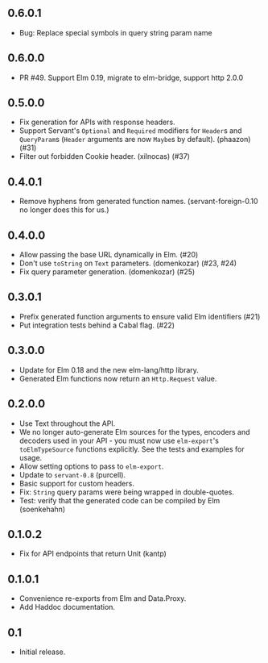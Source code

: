 0.6.0.1
-------

* Bug: Replace special symbols in query string param name

0.6.0.0
-------

* PR #49. Support Elm 0.19, migrate to elm-bridge, support http 2.0.0

0.5.0.0
-------
* Fix generation for APIs with response headers.
* Support Servant's `Optional` and `Required` modifiers for
  `Header`s and `QueryParam`s (`Header` arguments are now `Maybe`s
  by default). (phaazon) (#31)
* Filter out forbidden Cookie header. (xilnocas) (#37)

0.4.0.1
-------
* Remove hyphens from generated function names. (servant-foreign-0.10 no longer
  does this for us.)

0.4.0.0
-------
* Allow passing the base URL dynamically in Elm. (#20)
* Don't use `toString` on `Text` parameters. (domenkozar) (#23, #24)
* Fix query parameter generation. (domenkozar) (#25)

0.3.0.1
-------
* Prefix generated function arguments to ensure valid Elm identifiers (#21)
* Put integration tests behind a Cabal flag. (#22)

0.3.0.0
-------
* Update for Elm 0.18 and the new elm-lang/http library.
* Generated Elm functions now return an `Http.Request` value.

0.2.0.0
-------
* Use Text throughout the API.
* We no longer auto-generate Elm sources for the types, encoders and decoders
  used in your API - you must now use `elm-export`'s `toElmTypeSource` functions
  explicitly. See the tests and examples for usage.
* Allow setting options to pass to `elm-export`.
* Update to `servant-0.8` (purcell).
* Basic support for custom headers.
* Fix: `String` query params were being wrapped in double-quotes.
* Test: verify that the generated code can be compiled by Elm (soenkehahn)

0.1.0.2
-------
* Fix for API endpoints that return Unit (kantp)

0.1.0.1
-------
* Convenience re-exports from Elm and Data.Proxy.
* Add Haddoc documentation.

0.1
---
* Initial release.
